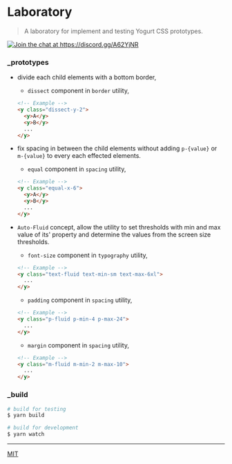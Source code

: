 # Laboratory

> A laboratory for implement and testing Yogurt CSS prototypes.

<p align="left">
  <a href="https://discord.gg/A62YjNR"
     target="_blank">
    <img title="Join the chat at https://discord.gg/A62YjNR"
         src="https://img.shields.io/badge/DISCORD-JOIN_CHANNEL_%E2%86%92-7289da.svg?style=flat">
  </a>
</p>

### _prototypes

- divide each child elements with a bottom border,

  - `dissect` component in `border` utility,

  ```html
  <!-- Example -->
  <y class="dissect-y-2">
    <y>A</y>
    <y>B</y>
    ...
  </y>
  ```

- fix spacing in between the child elements without adding `p-{value}` or `m-{value}` to every each effected elements.

  - `equal` component in `spacing` utility,

  ```html
  <!-- Example -->
  <y class="equal-x-6">
    <y>A</y>
    <y>B</y>
    ...
  </y>
  ```

- `Auto-Fluid` concept, allow the utility to set thresholds with min and max value of its' property and determine the values from the screen size thresholds.

  - `font-size` component in `typography` utility,

  ```html
  <!-- Example -->
  <y class="text-fluid text-min-sm text-max-6xl">
    ...
  </y>
  ```
  - `padding` component in `spacing` utility,

  ```html
  <!-- Example -->
  <y class="p-fluid p-min-4 p-max-24">
    ...
  </y>
  ```
  - `margin` component in `spacing` utility,

  ```html
  <!-- Example -->
  <y class="m-fluid m-min-2 m-max-10">
    ...
  </y>
  ```

### _build

```bash
# build for testing
$ yarn build

# build for development
$ yarn watch
```

---

[MIT](https://github.com/yogurt-foundation/laboratory/blob/master/LICENSE)
